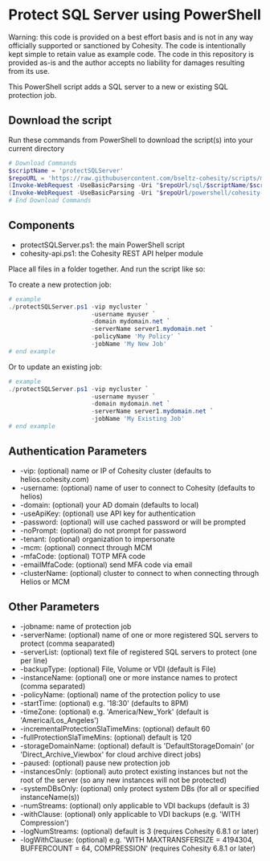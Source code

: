 # Protect SQL Server using PowerShell

Warning: this code is provided on a best effort basis and is not in any way officially supported or sanctioned by Cohesity. The code is intentionally kept simple to retain value as example code. The code in this repository is provided as-is and the author accepts no liability for damages resulting from its use.

This PowerShell script adds a SQL server to a new or existing SQL protection job.

## Download the script

Run these commands from PowerShell to download the script(s) into your current directory

```powershell
# Download Commands
$scriptName = 'protectSQLServer'
$repoURL = 'https://raw.githubusercontent.com/bseltz-cohesity/scripts/master'
(Invoke-WebRequest -UseBasicParsing -Uri "$repoUrl/sql/$scriptName/$scriptName.ps1").content | Out-File "$scriptName.ps1"; (Get-Content "$scriptName.ps1") | Set-Content "$scriptName.ps1"
(Invoke-WebRequest -UseBasicParsing -Uri "$repoUrl/powershell/cohesity-api/cohesity-api.ps1").content | Out-File cohesity-api.ps1; (Get-Content cohesity-api.ps1) | Set-Content cohesity-api.ps1
# End Download Commands
```

## Components

* protectSQLServer.ps1: the main PowerShell script
* cohesity-api.ps1: the Cohesity REST API helper module

Place all files in a folder together. And run the script like so:

To create a new protection job:

```powershell
# example
./protectSQLServer.ps1 -vip mycluster `
                       -username myuser `
                       -domain mydomain.net `
                       -serverName server1.mydomain.net `
                       -policyName 'My Policy' `
                       -jobName 'My New Job'
# end example
```

Or to update an existing job:

```powershell
# example
./protectSQLServer.ps1 -vip mycluster `
                       -username myuser `
                       -domain mydomain.net `
                       -serverName server1.mydomain.net `
                       -jobName 'My Existing Job'
# end example
```

## Authentication Parameters

* -vip: (optional) name or IP of Cohesity cluster (defaults to helios.cohesity.com)
* -username: (optional) name of user to connect to Cohesity (defaults to helios)
* -domain: (optional) your AD domain (defaults to local)
* -useApiKey: (optional) use API key for authentication
* -password: (optional) will use cached password or will be prompted
* -noPrompt: (optional) do not prompt for password
* -tenant: (optional) organization to impersonate
* -mcm: (optional) connect through MCM
* -mfaCode: (optional) TOTP MFA code
* -emailMfaCode: (optional) send MFA code via email
* -clusterName: (optional) cluster to connect to when connecting through Helios or MCM

## Other Parameters

* -jobname: name of protection job
* -serverName: (optional) name of one or more registered SQL servers to protect (comma seaparated)
* -serverList: (optional) text file of registered SQL servers to protect (one per line)
* -backupType: (optional) File, Volume or VDI (default is File)
* -instanceName: (optional) one or more instance names to protect (comma separated)
* -policyName: (optional) name of the protection policy to use
* -startTime: (optional) e.g. '18:30' (defaults to 8PM)
* -timeZone: (optional) e.g. 'America/New_York' (default is 'America/Los_Angeles')
* -incrementalProtectionSlaTimeMins: (optional) default 60
* -fullProtectionSlaTimeMins: (optional) default is 120
* -storageDomainName: (optional) default is 'DefaultStorageDomain' (or 'Direct_Archive_Viewbox' for cloud archive direct jobs)
* -paused: (optional) pause new protection job
* -instancesOnly: (optional) auto protect existing instances but not the root of the server (so any new instances will not be protected)
* -systemDBsOnly: (optional) only protect system DBs (for all or specified instanceName(s))
* -numStreams: (optional) only applicable to VDI backups (default is 3)
* -withClause: (optional) only applicable to VDI backups (e.g. 'WITH Compression')
* -logNumStreams: (optional) default is 3 (requires Cohesity 6.8.1 or later)
* -logWithClause: (optional) e.g. 'WITH MAXTRANSFERSIZE = 4194304, BUFFERCOUNT = 64, COMPRESSION' (requires Cohesity 6.8.1 or later)
